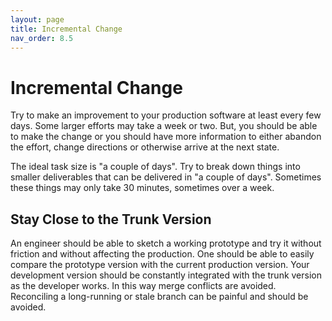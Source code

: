```yaml
---
layout: page
title: Incremental Change
nav_order: 8.5
---
```


# Incremental Change

Try to make an improvement to your production software at least every few
days. Some larger efforts may take a week or two. But, you should be able to
make the change or you should have more information to either abandon the
effort, change directions or otherwise arrive at the next state.

The ideal task size is "a couple of days". Try to break down things into
smaller deliverables that can be delivered in "a couple of days". Sometimes
these things may only take 30 minutes, sometimes over a week.

## Stay Close to the Trunk Version

An engineer should be able to sketch a working prototype and try it without
friction and without affecting the production.
One should be able to easily compare
the prototype version with the current production version.
Your development version should be constantly integrated
with the trunk version as the developer works. In this way merge conflicts
are avoided. Reconciling a long-running or stale branch can be painful
and should be avoided.

